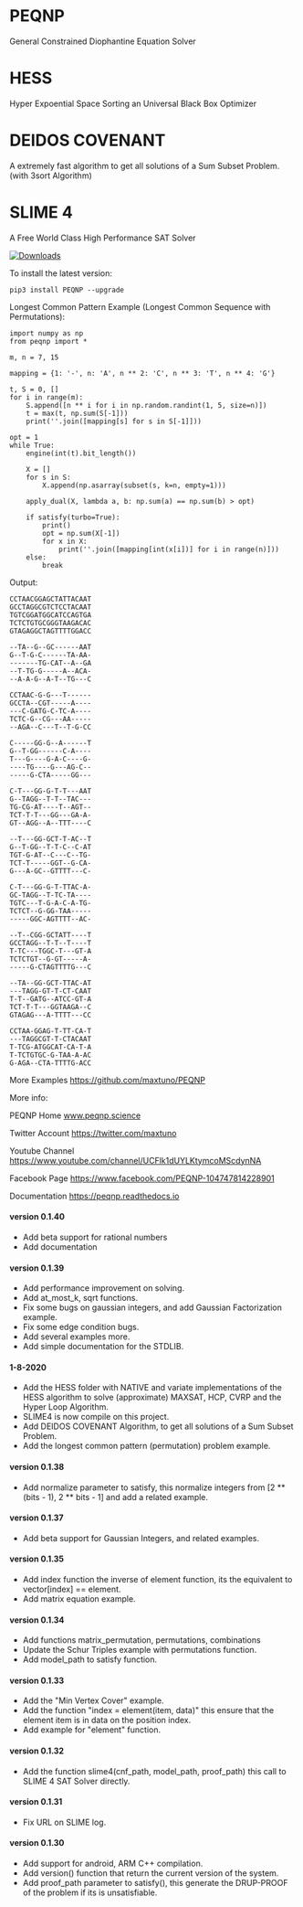 # PEQNP
General Constrained Diophantine Equation Solver
# HESS 
Hyper Expoential Space Sorting an Universal Black Box Optimizer
# DEIDOS COVENANT 
A extremely fast algorithm to get all solutions of a Sum Subset Problem. (with 3sort Algorithm)
# SLIME 4
A Free World Class High Performance SAT Solver

[![Downloads](https://pepy.tech/badge/peqnp)](https://pepy.tech/project/peqnp)

To install the latest version:

    pip3 install PEQNP --upgrade
    
Longest Common Pattern Example (Longest Common Sequence with Permutations):

    import numpy as np
    from peqnp import *
    
    m, n = 7, 15

    mapping = {1: '-', n: 'A', n ** 2: 'C', n ** 3: 'T', n ** 4: 'G'}

    t, S = 0, []
    for i in range(m):
        S.append([n ** i for i in np.random.randint(1, 5, size=n)])
        t = max(t, np.sum(S[-1]))
        print(''.join([mapping[s] for s in S[-1]]))

    opt = 1
    while True:
        engine(int(t).bit_length())

        X = []
        for s in S:
            X.append(np.asarray(subset(s, k=n, empty=1)))

        apply_dual(X, lambda a, b: np.sum(a) == np.sum(b) > opt)

        if satisfy(turbo=True):
            print()
            opt = np.sum(X[-1])
            for x in X:
                print(''.join([mapping[int(x[i])] for i in range(n)]))
        else:
            break
            
Output:

    CCTAACGGAGCTATTACAAT
    GCCTAGGCGTCTCCTACAAT
    TGTCGGATGGCATCCAGTGA
    TCTCTGTGCGGGTAAGACAC
    GTAGAGGCTAGTTTTGGACC
    
    --TA--G--GC------AAT
    G--T-G-C------TA-AA-
    -------TG-CAT--A--GA
    --T-TG-G-----A--ACA-
    --A-A-G--A-T--TG---C
    
    CCTAAC-G-G---T------
    GCCTA--CGT-----A----
    ---C-GATG-C-TC-A----
    TCTC-G--CG---AA-----
    --AGA--C---T--T-G-CC
    
    C-----GG-G--A------T
    G--T-GG------C-A----
    T---G----G-A-C----G-
    ----TG----G---AG-C--
    -----G-CTA-----GG---
    
    C-T---GG-G-T-T---AAT
    G--TAGG--T-T--TAC---
    TG-CG-AT----T--AGT--
    TCT-T-T---GG---GA-A-
    GT--AGG--A--TTT----C
    
    --T---GG-GCT-T-AC--T
    G--T-GG--T-T-C--C-AT
    TGT-G-AT--C---C--TG-
    TCT-T-----GGT--G-CA-
    G---A-GC--GTTTT---C-
    
    C-T---GG-G-T-TTAC-A-
    GC-TAGG--T-TC-TA----
    TGTC---T-G-A-C-A-TG-
    TCTCT--G-GG-TAA-----
    -----GGC-AGTTTT--AC-
    
    --T--CGG-GCTATT----T
    GCCTAGG--T-T--T----T
    T-TC---TGGC-T---GT-A
    TCTCTGT--G-GT-----A-
    -----G-CTAGTTTTG---C
    
    --TA--GG-GCT-TTAC-AT
    ---TAGG-GT-T-CT-CAAT
    T-T--GATG--ATCC-GT-A
    TCT-T-T---GGTAAGA--C
    GTAGAG---A-TTTT---CC
    
    CCTAA-GGAG-T-TT-CA-T
    ---TAGGCGT-T-CTACAAT
    T-TCG-ATGGCAT-CA-T-A
    T-TCTGTGC-G-TAA-A-AC
    G-AGA--CTA-TTTTG-ACC

More Examples https://github.com/maxtuno/PEQNP

More info:

PEQNP Home
www.peqnp.science

Twitter Account
https://twitter.com/maxtuno

Youtube Channel
https://www.youtube.com/channel/UCFlk1dUYLKtymcoMScdynNA

Facebook Page
https://www.facebook.com/PEQNP-104747814228901

Documentation
https://peqnp.readthedocs.io

#### version 0.1.40
- Add beta support for rational numbers
- Add documentation

#### version 0.1.39
- Add performance improvement on solving.
- Add at_most_k, sqrt functions.
- Fix some bugs on gaussian integers, and add Gaussian Factorization example.
- Fix some edge condition bugs.
- Add several examples more.
- Add simple documentation for the STDLIB.

#### 1-8-2020
- Add the HESS folder with NATIVE and variate implementations of the HESS algorithm to solve (approximate) MAXSAT, HCP, CVRP and the Hyper Loop Algorithm. 
- SLIME4 is now compile on this project.
- Add DEIDOS COVENANT Algorithm, to get all solutions of a Sum Subset Problem.
- Add the longest common pattern (permutation) problem example.

#### version 0.1.38
- Add normalize parameter to satisfy, this normalize integers from [2 ** (bits - 1), 2 ** bits - 1] and add a related example.

#### version 0.1.37
- Add beta support for Gaussian Integers, and related examples.

#### version 0.1.35
- Add index function the inverse of element function, its the equivalent to vector[index] == element.
- Add matrix equation example.

#### version 0.1.34
- Add functions matrix_permutation, permutations, combinations
- Update the Schur Triples example with permutations function.
- Add model_path to satisfy function.

#### version 0.1.33
- Add the "Min Vertex Cover" example.
- Add the function "index = element(item, data)" this ensure that the element item is in data on the position index.
- Add example for "element" function.

#### version 0.1.32
- Add the function slime4(cnf_path, model_path, proof_path) this call to SLIME 4 SAT Solver directly.

#### version 0.1.31
- Fix URL on SLIME log.

#### version 0.1.30
- Add support for android, ARM C++ compilation.
- Add version() function that return the current version of the system.
- Add proof_path parameter to satisfy(), this generate the DRUP-PROOF of the problem if its is unsatisfiable.
 
